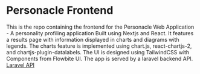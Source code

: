 # Personacle Frontend

This is the repo containing the frontend for the Personacle Web Application - A personality profiling application
Built using Nextjs and React.
It features a results page with information displayed in charts and diagrams with legends.
The charts feature is implemented using chart.js, react-chartjs-2, and chartjs-plugin-datalabels.
The UI is designed using TailwindCSS with Components from Flowbite UI.
The app is served by a laravel backend API. [Laravel API](https://github.com/Richmelody/personacle) 

